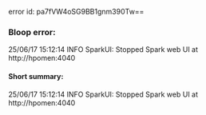error id: pa7fVW4oSG9BB1gnm390Tw==
### Bloop error:

25/06/17 15:12:14 INFO SparkUI: Stopped Spark web UI at http://hpomen:4040
#### Short summary: 

25/06/17 15:12:14 INFO SparkUI: Stopped Spark web UI at http://hpomen:4040